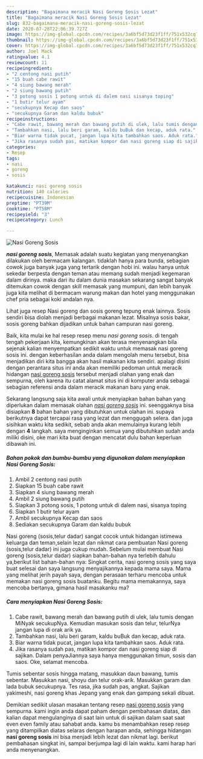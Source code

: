 ```yaml
---
description: "Bagaimana meracik Nasi Goreng Sosis Lezat"
title: "Bagaimana meracik Nasi Goreng Sosis Lezat"
slug: 832-bagaimana-meracik-nasi-goreng-sosis-lezat
date: 2020-07-28T22:06:39.727Z
image: https://img-global.cpcdn.com/recipes/3a6bf5d73d23f1ff/751x532cq70/nasi-goreng-sosis-foto-resep-utama.jpg
thumbnail: https://img-global.cpcdn.com/recipes/3a6bf5d73d23f1ff/751x532cq70/nasi-goreng-sosis-foto-resep-utama.jpg
cover: https://img-global.cpcdn.com/recipes/3a6bf5d73d23f1ff/751x532cq70/nasi-goreng-sosis-foto-resep-utama.jpg
author: Joel Mack
ratingvalue: 4.1
reviewcount: 11
recipeingredient:
- "2 centong nasi putih"
- "15 buah cabe rawit"
- "4 siung bawang merah"
- "2 siung bawang putih"
- "3 potong sosis 1 potong untuk di dalem nasi sisanya toping"
- "1 butir telur ayam"
- "secukupnya Kecap dan saos"
- "secukupnya Garam dan kaldu bubuk"
recipeinstructions:
- "Cabe rawit, bawang merah dan bawang putih di ulek, lalu tumis dengan MiNyak secukupNya. Kemudian masukan sosis dan telur, telurNya jangan lupa di orak arik ya."
- "Tambahkan nasi, lalu beri garam, kaldu buBuk dan kecap, aduk rata."
- "Biar warna tidak pucat, jangan lupa kita tambahkan saos. Aduk rata."
- "Jika rasanya sudah pas, matikan kompor dan nasi goreng siap di sajikan. Dalam penyaJiannya saya hanya menggunakan timun, sosis dan saos. Oke, selamat mencoba."
categories:
- Resep
tags:
- nasi
- goreng
- sosis

katakunci: nasi goreng sosis 
nutrition: 140 calories
recipecuisine: Indonesian
preptime: "PT39M"
cooktime: "PT58M"
recipeyield: "3"
recipecategory: Lunch

---
```



![Nasi Goreng Sosis](https://img-global.cpcdn.com/recipes/3a6bf5d73d23f1ff/751x532cq70/nasi-goreng-sosis-foto-resep-utama.jpg)

<b><i>nasi goreng sosis</i></b>, Memasak adalah suatu kegiatan yang menyenangkan dilakukan oleh bermacam kalangan. tidaklah hanya para bunda, sebagian cowok juga banyak juga yang tertarik dengan hobi ini. walau hanya untuk sekedar berpesta dengan teman atau memang sudah menjadi kegemaran dalam dirinya. maka dari itu dalam dunia masakan sekarang sangat banyak ditemukan cowok dengan skill memasak yang mumpuni, dan lebih banyak juga kita melihat di bermacam warung makan dan hotel yang menggunakan chef pria sebagai koki andalan nya.

Lihat juga resep Nasi goreng dan sosis goreng tepung enak lainnya. Sosis sendiri bisa diolah menjadi berbagai makanan lezat. Misalnya sosis bakar, sosis goreng bahkan dijadikan untuk bahan campuran nasi goreng.

Baik, kita mulai ke hal resep resep menu <i>nasi goreng sosis</i>. di tengah tengah pekerjaan kita, kemungkinan akan terasa menyenangkan bila sejenak kalian menyempatkan sedikit waktu untuk memasak nasi goreng sosis ini. dengan keberhasilan anda dalam mengolah menu tersebut, bisa menjadikan diri kita bangga akan hasil makanan kita sendiri. apalagi disini dengan perantara situs ini anda akan memiliki pedoman untuk meracik hidangan <u>nasi goreng sosis</u> tersebut menjadi olahan yang enak dan sempurna, oleh karena itu catat alamat situs ini di komputer anda sebagai sebagian referensi anda dalam meracik makanan baru yang enak.


Sekarang langsung saja kita awali untuk menyiapkan bahan bahan yang diperlukan dalam memasak olahan <u><i>nasi goreng sosis</i></u> ini. seenggaknya bisa disiapkan <b>8</b> bahan bahan yang dibutuhkan untuk olahan ini. supaya berikutnya dapat tercapai rasa yang lezat dan menggugah selera. dan juga sisihkan waktu kita sedikit, sebab anda akan memulainya kurang lebih dengan <b>4</b> langkah. saya menginginkan semua yang dibutuhkan sudah anda miliki disini, oke mari kita buat dengan mencatat dulu bahan keperluan dibawah ini.

<!--inarticleads1-->

##### Bahan pokok dan bumbu-bumbu yang digunakan dalam menyiapkan Nasi Goreng Sosis:

1. Ambil 2 centong nasi putih
1. Siapkan 15 buah cabe rawit
1. Siapkan 4 siung bawang merah
1. Ambil 2 siung bawang putih
1. Siapkan 3 potong sosis, 1 potong untuk di dalem nasi, sisanya toping
1. Siapkan 1 butir telur ayam
1. Ambil secukupnya Kecap dan saos
1. Sediakan secukupnya Garam dan kaldu bubuk


Nasi goreng (sosis,telur dadar) sangat cocok untuk hidangan istimewa keluarga dan teman,selain lezat dan nikmat cara pembuatan Nasi goreng (sosis,telur dadar) ini juga cukup mudah. Sebelum mulai membuat Nasi goreng (sosis,telur dadar) siapkan bahan-bahan nya terlebih dahulu ya,berikut list bahan-bahan nya: Singkat cerita, nasi goreng sosis yang saya buat selesai dan saya langsung menyajikannya kepada mama saya. Mama yang melihat jerih payah saya, dengan perasaan terharu mencoba untuk memakan nasi goreng sosis buatanku. Begitu mama memakannya, saya mencoba bertanya, gimana hasil masakanku ma? 

<!--inarticleads2-->

##### Cara menyiapkan Nasi Goreng Sosis:

1. Cabe rawit, bawang merah dan bawang putih di ulek, lalu tumis dengan MiNyak secukupNya. Kemudian masukan sosis dan telur, telurNya jangan lupa di orak arik ya.
1. Tambahkan nasi, lalu beri garam, kaldu buBuk dan kecap, aduk rata.
1. Biar warna tidak pucat, jangan lupa kita tambahkan saos. Aduk rata.
1. Jika rasanya sudah pas, matikan kompor dan nasi goreng siap di sajikan. Dalam penyaJiannya saya hanya menggunakan timun, sosis dan saos. Oke, selamat mencoba.


Tumis sebentar sosis hingga matang, masukkan daun bawang, tumis sebentar. Masukkan nasi, shoyu dan telur orak-arik. Masukkan garam dan lada bubuk secukupnya. Tes rasa, jika sudah pas, angkat. Sajikan yakimeshi, nasi goreng khas Jepang yang enak dan gampang sekali dibuat. 

Demikian sedikit ulasan masakan tentang resep <u>nasi goreng sosis</u> yang sempurna. kami ingin anda dapat paham dengan pembahasan diatas, dan kalian dapat mengulanginya di saat lain untuk di sajikan dalam saat saat even even family atau sahabat anda. kamu bs menambahkan resep resep yang ditampilkan diatas selaras dengan harapan anda, sehingga hidangan <b>nasi goreng sosis</b> ini bisa menjadi lebih lezat dan nikmat lagi. berikut pembahasan singkat ini, sampai berjumpa lagi di lain waktu. kami harap hari anda menyenangkan.

